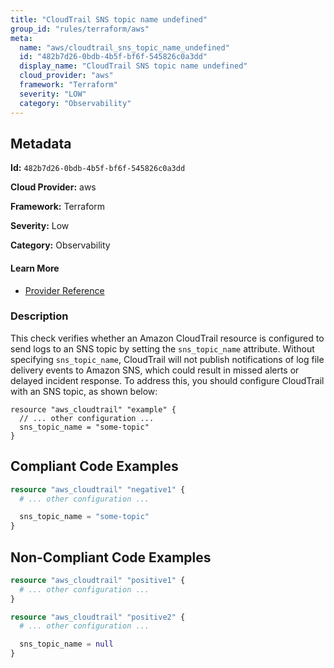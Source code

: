 ```yaml
---
title: "CloudTrail SNS topic name undefined"
group_id: "rules/terraform/aws"
meta:
  name: "aws/cloudtrail_sns_topic_name_undefined"
  id: "482b7d26-0bdb-4b5f-bf6f-545826c0a3dd"
  display_name: "CloudTrail SNS topic name undefined"
  cloud_provider: "aws"
  framework: "Terraform"
  severity: "LOW"
  category: "Observability"
---
```

## Metadata

**Id:** `482b7d26-0bdb-4b5f-bf6f-545826c0a3dd`

**Cloud Provider:** aws

**Framework:** Terraform

**Severity:** Low

**Category:** Observability

#### Learn More

 - [Provider Reference](https://registry.terraform.io/providers/hashicorp/aws/latest/docs/resources/cloudtrail)

### Description

 This check verifies whether an Amazon CloudTrail resource is configured to send logs to an SNS topic by setting the `sns_topic_name` attribute. Without specifying `sns_topic_name`, CloudTrail will not publish notifications of log file delivery events to Amazon SNS, which could result in missed alerts or delayed incident response. To address this, you should configure CloudTrail with an SNS topic, as shown below:

```
resource "aws_cloudtrail" "example" {
  // ... other configuration ...
  sns_topic_name = "some-topic"
}
```


## Compliant Code Examples
```terraform
resource "aws_cloudtrail" "negative1" {
  # ... other configuration ...

  sns_topic_name = "some-topic"
}
```
## Non-Compliant Code Examples
```terraform
resource "aws_cloudtrail" "positive1" {
  # ... other configuration ...
}

resource "aws_cloudtrail" "positive2" {
  # ... other configuration ...

  sns_topic_name = null
}
```